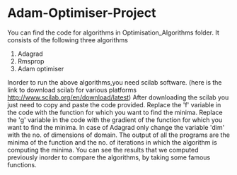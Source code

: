 # Adam-Optimiser-Project
You can find the code for algorithms in Optimisation_Algorithms folder.
It consists of the following three algorithms
1. Adagrad
2. Rmsprop
3. Adam optimiser

Inorder to run the above algorithms,you need scilab software.
(here is the link to download scilab for various platforms http://www.scilab.org/en/download/latest)
After downloading the scilab you just need to copy and paste the code provided.
Replace the 'f' variable in the code with the function for which you want to find the minima.
Replace the 'g' variable in the code with the gradient of the function for which you want to find the minima.
In case of Adagrad only change the variable 'dim' with the no. of dimensions of domain.
The output of all the programs are the minima of the function and the no. of iterations in which the algorithm
is computing the minima.
You can see the results that we computed previously inorder to compare the algorithms, by taking some famous functions.
